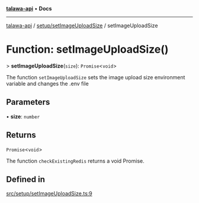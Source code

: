 [**talawa-api**](../../../README.md) • **Docs**

***

[talawa-api](../../../modules.md) / [setup/setImageUploadSize](../README.md) / setImageUploadSize

# Function: setImageUploadSize()

\> **setImageUploadSize**(`size`): `Promise`\<`void`\>

The function `setImageUploadSize` sets the image upload size environment variable and changes the .env file

## Parameters

• **size**: `number`

## Returns

`Promise`\<`void`\>

The function `checkExistingRedis` returns a void Promise.

## Defined in

[src/setup/setImageUploadSize.ts:9](https://github.com/PalisadoesFoundation/talawa-api/blob/4a88fe62b20ebda9653c55ae8d39d6c6fac8831f/src/setup/setImageUploadSize.ts#L9)
